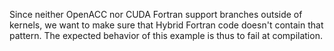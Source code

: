 Since neither OpenACC nor CUDA Fortran support branches outside of kernels,	we want to make sure that Hybrid Fortran code doesn't contain that pattern. The expected behavior of this example is thus to fail at compilation.